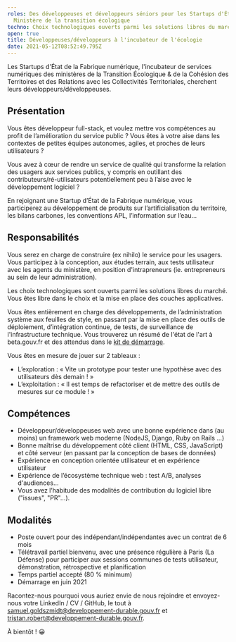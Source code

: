 ```yaml
---
roles: Des développeuses et développeurs séniors pour les Startups d'État du
  Ministère de la transition écologique
techno: Choix technologiques ouverts parmi les solutions libres du marché
open: true
title: Développeuses/développeurs à l'incubateur de l'écologie
date: 2021-05-12T08:52:49.795Z
---
```

Les Startups d'État de la Fabrique numérique, l'incubateur de services numériques des ministères de la Transition Écologique & de la Cohésion des Territoires et des Relations avec les Collectivités Territoriales, cherchent leurs développeurs/développeuses.

<!--more-->

## Présentation

Vous êtes développeur full-stack, et voulez mettre vos compétences au profit de l’amélioration du service public ? Vous êtes à votre aise dans les contextes de petites équipes autonomes, agiles, et proches de leurs utilisateurs ?

Vous avez à cœur de rendre un service de qualité qui transforme la relation des usagers aux services publics, y compris en outillant des contributeurs/ré-utilisateurs potentiellement peu à l’aise avec le développement logiciel ?

En rejoignant une Startup d’État de la Fabrique numérique, vous participerez au développement de produits sur l’artificialisation du territoire, les bilans carbones, les conventions APL, l’information sur l’eau…

## Responsabilités

Vous serez en charge de construire (ex nihilo) le service pour les usagers. Vous participez à la conception, aux études terrain, aux tests utilisateur avec les agents du ministère, en position d'intrapreneurs (ie. entrepreneurs au sein de leur administration).

Les choix technologiques sont ouverts parmi les solutions libres du marché. Vous êtes libre dans le choix et la mise en place des couches applicatives.

Vous êtes entièrement en charge des développements, de l’administration système aux feuilles de style, en passant par la mise en place des outils de déploiement, d’intégration continue, de tests, de surveillance de l'infrastructure technique. Vous trouverez un résumé de l'état de l'art à beta.gouv.fr et des attendus dans le [kit de démarrage](https://doc.incubateur.net/communaute/gerer-sa-startup-detat-ou-de-territoires-au-quotidien/la-vie-dune-se/construction/kit-de-demarrage).

Vous êtes en mesure de jouer sur 2 tableaux :

* L’exploration : « Vite un prototype pour tester une hypothèse avec des utilisateurs dès demain ! »
* L’exploitation : « Il est temps de refactoriser et de mettre des outils de mesures sur ce module ! »

## Compétences

* Développeur/développeuses web avec une bonne expérience dans (au moins) un framework web moderne (NodeJS, Django, Ruby on Rails …)
* Bonne maîtrise du développement côté client (HTML, CSS, JavaScript) et côté serveur (en passant par la conception de bases de données)
* Expérience en conception orientée utilisateur et en expérience utilisateur
* Expérience de l’écosystème technique web : test A/B, analyses d'audiences…
* Vous avez l’habitude des modalités de contribution du logiciel libre ("issues", "PR"…).

## Modalités

* Poste ouvert pour des indépendant/indépendantes avec un contrat de 6 mois
* Télétravail partiel bienvenu, avec une présence régulière à Paris (La Défense) pour participer aux sessions communes de tests utilisateur, démonstration, rétrospective et planification
* Temps partiel accepté (80 % minimum)
* Démarrage en juin 2021

Racontez-nous pourquoi vous auriez envie de nous rejoindre et envoyez-nous votre LinkedIn / CV / GitHub, le tout à  [samuel.goldszmidt@developpement-durable.gouv.fr](mailto:samuel.goldszmidt@developpement-durable.gouv.fr) et [tristan.robert@developpement-durable.gouv.fr](mailto:tristan.robert@developpement-durable.gouv.fr).

À bientôt ! 😀